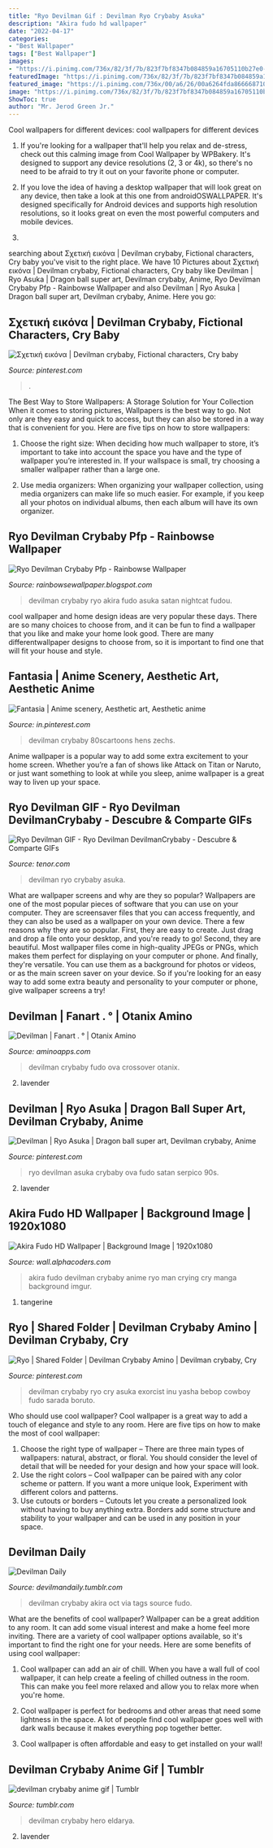 ```yaml
---
title: "Ryo Devilman Gif : Devilman Ryo Crybaby Asuka"
description: "Akira fudo hd wallpaper"
date: "2022-04-17"
categories:
- "Best Wallpaper"
tags: ["Best Wallpaper"]
images:
- "https://i.pinimg.com/736x/82/3f/7b/823f7bf8347b084859a16705110b27e0--fairy-land-fairy-tales.jpg"
featuredImage: "https://i.pinimg.com/736x/82/3f/7b/823f7bf8347b084859a16705110b27e0--fairy-land-fairy-tales.jpg"
featured_image: "https://i.pinimg.com/736x/00/a6/26/00a6264fda866668710fc21a04573fb0.jpg"
image: "https://i.pinimg.com/736x/82/3f/7b/823f7bf8347b084859a16705110b27e0--fairy-land-fairy-tales.jpg"
ShowToc: true
author: "Mr. Jerod Green Jr."
---
```



Cool wallpapers for different devices:
cool wallpapers for different devices 

1. If you're looking for a wallpaper that'll help you relax and de-stress, check out this calming image from Cool Wallpaper by WPBakery. It's designed to support any device resolutions (2, 3 or 4k), so there's no need to be afraid to try it out on your favorite phone or computer.

2. If you love the idea of having a desktop wallpaper that will look great on any device, then take a look at this one from androidOSWALLPAPER. It's designed specifically for Android devices and supports high resolution resolutions, so it looks great on even the most powerful computers and mobile devices.

3.

	

		
searching about Σχετική εικόνα | Devilman crybaby, Fictional characters, Cry baby you've visit to the right place. We have 10 Pictures about Σχετική εικόνα | Devilman crybaby, Fictional characters, Cry baby like Devilman | Ryo Asuka | Dragon ball super art, Devilman crybaby, Anime, Ryo Devilman Crybaby Pfp - Rainbowse Wallpaper and also Devilman | Ryo Asuka | Dragon ball super art, Devilman crybaby, Anime. Here you go:
		
    
## Σχετική εικόνα | Devilman Crybaby, Fictional Characters, Cry Baby

<img loading=lazy src="https://i.pinimg.com/originals/6e/1a/df/6e1adff56eddab5c9e886a44c392e069.gif" onerror="this.onerror=null;this.src='https://tse3.mm.bing.net/th?id=OIP.WRrdOokC6aGyhDkuqGzETwHaC3&amp;pid=15.1';" alt="Σχετική εικόνα | Devilman crybaby, Fictional characters, Cry baby">

_Source: pinterest.com_

>. 

	

The Best Way to Store Wallpapers: A Storage Solution for Your Collection
When it comes to storing pictures, Wallpapers is the best way to go. Not only are they easy and quick to access, but they can also be stored in a way that is convenient for you. Here are five tips on how to store wallpapers:
1) Choose the right size: When deciding how much wallpaper to store, it’s important to take into account the space you have and the type of wallpaper you’re interested in. If your wallspace is small, try choosing a smaller wallpaper rather than a large one.

2) Use media organizers: When organizing your wallpaper collection, using media organizers can make life so much easier. For example, if you keep all your photos on individual albums, then each album will have its own organizer.

    
## Ryo Devilman Crybaby Pfp - Rainbowse Wallpaper

<img loading=lazy src="http://s1.zerochan.net/DEVILMAN.crybaby.600.2391152.jpg" onerror="this.onerror=null;this.src='https://tse3.mm.bing.net/th?id=OIP.em8sGYD53-bmiDStEDvrMwHaHa&amp;pid=15.1';" alt="Ryo Devilman Crybaby Pfp - Rainbowse Wallpaper">

_Source: rainbowsewallpaper.blogspot.com_

>devilman crybaby ryo akira fudo asuka satan nightcat fudou. 

	

cool wallpaper and home design ideas are very popular these days. There are so many choices to choose from, and it can be fun to find a wallpaper that you like and make your home look good. There are many differentwallpaper designs to choose from, so it is important to find one that will fit your house and style.

    
## Fantasia | Anime Scenery, Aesthetic Art, Aesthetic Anime

<img loading=lazy src="https://i.pinimg.com/736x/82/3f/7b/823f7bf8347b084859a16705110b27e0--fairy-land-fairy-tales.jpg" onerror="this.onerror=null;this.src='https://tse3.mm.bing.net/th?id=OIP._S2Mo58wB9_72dTbDBpyyAHaFh&amp;pid=15.1';" alt="Fantasia | Anime scenery, Aesthetic art, Aesthetic anime">

_Source: in.pinterest.com_

>devilman crybaby 80scartoons hens zechs. 

	

Anime wallpaper is a popular way to add some extra excitement to your home screen. Whether you’re a fan of shows like Attack on Titan or Naruto, or just want something to look at while you sleep, anime wallpaper is a great way to liven up your space.

    
## Ryo Devilman GIF - Ryo Devilman DevilmanCrybaby - Descubre &amp; Comparte GIFs

<img loading=lazy src="https://media1.tenor.com/images/c4a7f1ec45f0fddb6a9ba4b9a74de076/tenor.gif?itemid=11792946" onerror="this.onerror=null;this.src='https://tse2.mm.bing.net/th?id=OIP.xKfx7EXw_dtqm6S5p03gdgHaEH&amp;pid=15.1';" alt="Ryo Devilman GIF - Ryo Devilman DevilmanCrybaby - Descubre &amp; Comparte GIFs">

_Source: tenor.com_

>devilman ryo crybaby asuka. 

	

What are wallpaper screens and why are they so popular?
Wallpapers are one of the most popular pieces of software that you can use on your computer. They are screensaver files that you can access frequently, and they can also be used as a wallpaper on your own device. There a few reasons why they are so popular. First, they are easy to create. Just drag and drop a file onto your desktop, and you're ready to go! Second, they are beautiful. Most wallpaper files come in high-quality JPEGs or PNGs, which makes them perfect for displaying on your computer or phone. And finally, they're versatile. You can use them as a background for photos or videos, or as the main screen saver on your device. So if you're looking for an easy way to add some extra beauty and personality to your computer or phone, give wallpaper screens a try!

    
## Devilman | Fanart . ° | Otanix Amino

<img loading=lazy src="https://pa1.narvii.com/6774/05939d78f2dab8520b052a162345b3a7a3818d20_hq.gif" onerror="this.onerror=null;this.src='https://tse1.mm.bing.net/th?id=OIP.PrLegQmQhvQukBxZEeE5FQHaEK&amp;pid=15.1';" alt="Devilman | Fanart . ° | Otanix Amino">

_Source: aminoapps.com_

>devilman crybaby fudo ova crossover otanix. 

	

2. lavender 

    
## Devilman | Ryo Asuka | Dragon Ball Super Art, Devilman Crybaby, Anime

<img loading=lazy src="https://i.pinimg.com/736x/00/a6/26/00a6264fda866668710fc21a04573fb0.jpg" onerror="this.onerror=null;this.src='https://tse1.mm.bing.net/th?id=OIP.YDzKsKl5k-fsXlWxGavvmQHaFj&amp;pid=15.1';" alt="Devilman | Ryo Asuka | Dragon ball super art, Devilman crybaby, Anime">

_Source: pinterest.com_

>ryo devilman asuka crybaby ova fudo satan serpico 90s. 

	

2. lavender 

    
## Akira Fudo HD Wallpaper | Background Image | 1920x1080

<img loading=lazy src="https://images.alphacoders.com/903/thumb-1920-903537.png" onerror="this.onerror=null;this.src='https://tse4.mm.bing.net/th?id=OIP.wMGeetgU6BPy93jGZkSC-AHaEK&amp;pid=15.1';" alt="Akira Fudo HD Wallpaper | Background Image | 1920x1080">

_Source: wall.alphacoders.com_

>akira fudo devilman crybaby anime ryo man crying cry manga background imgur. 

	

1. tangerine 

    
## Ryo | Shared Folder | Devilman Crybaby Amino | Devilman Crybaby, Cry

<img loading=lazy src="https://i.pinimg.com/736x/71/1e/f5/711ef51398a21c818af33ebeb6729ec7.jpg" onerror="this.onerror=null;this.src='https://tse2.mm.bing.net/th?id=OIP.eO2R74kz6X8f8Mn7UY0DqgHaEx&amp;pid=15.1';" alt="Ryo | Shared Folder | Devilman Crybaby Amino | Devilman crybaby, Cry">

_Source: pinterest.com_

>devilman crybaby ryo cry asuka exorcist inu yasha bebop cowboy fudo sarada boruto. 

	

Who should use cool wallpaper?
Cool wallpaper is a great way to add a touch of elegance and style to any room. Here are five tips on how to make the most of cool wallpaper: 
1) Choose the right type of wallpaper – There are three main types of wallpapers: natural, abstract, or floral. You should consider the level of detail that will be needed for your design and how your space will look. 
2) Use the right colors – Cool wallpaper can be paired with any color scheme or pattern. If you want a more unique look, Experiment with different colors and patterns. 
3) Use cutouts or borders – Cutouts let you create a personalized look without having to buy anything extra. Borders add some structure and stability to your wallpaper and can be used in any position in your space.

    
## Devilman Daily

<img loading=lazy src="https://66.media.tumblr.com/973542876e9f9967a9403d66b860fce5/tumblr_pfx06uV71f1x246v6o6_r1_500.gif" onerror="this.onerror=null;this.src='https://tse1.mm.bing.net/th?id=OIP.zm21VL6jgBsU3Tx1mDqwTwHaEK&amp;pid=15.1';" alt="Devilman Daily">

_Source: devilmandaily.tumblr.com_

>devilman crybaby akira oct via tags source fudo. 

	

What are the benefits of cool wallpaper?
Wallpaper can be a great addition to any room. It can add some visual interest and make a home feel more inviting. There are a variety of cool wallpaper options available, so it's important to find the right one for your needs. Here are some benefits of using cool wallpaper: 
1. Cool wallpaper can add an air of chill. When you have a wall full of cool wallpaper, it can help create a feeling of chilled outness in the room. This can make you feel more relaxed and allow you to relax more when you're home. 

2. Cool wallpaper is perfect for bedrooms and other areas that need some lightness in the space. A lot of people find cool wallpaper goes well with dark walls because it makes everything pop together better. 

3. Cool wallpaper is often affordable and easy to get installed on your wall!

    
## Devilman Crybaby Anime Gif | Tumblr

<img loading=lazy src="https://66.media.tumblr.com/8ab77425490eb9703da7837c855dd9c4/tumblr_p2czmeDe561sz111so1_500.gifv" onerror="this.onerror=null;this.src='https://tse2.mm.bing.net/th?id=OIP.9nj5uDeaJ9tJsDi7R_hdDQHaEK&amp;pid=15.1';" alt="devilman crybaby anime gif | Tumblr">

_Source: tumblr.com_

>devilman crybaby hero eldarya. 

	

2. lavender 

